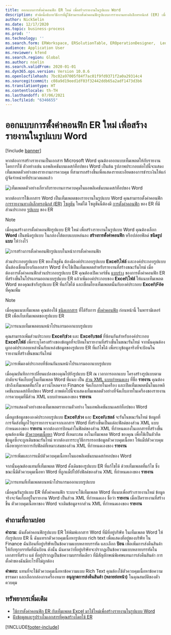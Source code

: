 ```yaml
---
title: ออกแบบการตั้งค่าคอนฟิก ER ใหม่ เพื่อสร้างรายงานในรูปแบบ Word
description: หัวข้อนี้อธิบายวิธีการที่ผู้ใช้สามารถตั้งค่าคอนฟิกรูปแบบการรายงานทางอิเล็กทรอนิกส์ (ER) เพื่อสร้างรายงานเป็นเอกสาร Microsoft Word
author: NickSelin
ms.date: 12/17/2020
ms.topic: business-process
ms.prod: ''
ms.technology: ''
ms.search.form: ERWorkspace, ERSolutionTable, EROperationDesigner,  LedgerJournalTable, LedgerJournalTransVendPaym
audience: Application User
ms.reviewer: kfend
ms.search.region: Global
ms.author: nselin
ms.search.validFrom: 2020-01-01
ms.dyn365.ops.version: Version 10.0.6
ms.openlocfilehash: 7bc02a97005f84f7ac01f9fd9371f2a0a29314c4
ms.sourcegitcommit: c08a9d19eed1df03f32442ddb65a2adf1473d3b6
ms.translationtype: HT
ms.contentlocale: th-TH
ms.lasthandoff: 07/06/2021
ms.locfileid: "6346655"
---
```

# <a name="design-a-new-er-configuration-to-generate-reports-in-word-format"></a>ออกแบบการตั้งค่าคอนฟิก ER ใหม่ เพื่อสร้างรายงานในรูปแบบ Word

[!include [banner](../includes/banner.md)]

หากต้องการสร้างรายงานเป็นเอกสาร Microsoft Word คุณต้องออกแบบเท็มเพลตให้กับรายงาน โดยการใช้ ตัวอย่างเช่น แอพลิเคชันบนเดสก์ท็อปของ Word เป็นต้น รูปภาพประกอบต่อไปนี้จะแสดงเท็มเพลตตัวอย่างของรายงานการควบคุม ที่สามารถสร้างขึ้นเพื่อแสดงรายละเอียดของการชำระเงินให้แก่ผู้จัดจำหน่ายที่ประมวลผลแล้ว

![เท็มเพลตตัวอย่างเกี่ยวกับรายงานการควบคุมในแอพลิเคชันบนเดสก์ท็อปของ Word](./media/er-design-configuration-word-image1.png)

หากต้องการใช้เอกสาร Word เป็นเท็มเพลตของรายงานในรูปแบบ Word คุณสามารถตั้งค่าคอนฟิก [การรายงานทางอิเล็กทรอนิกส์ (ER)](general-electronic-reporting.md) [โซลูชัน](er-quick-start1-new-solution.md) ใหม่ได้ โซลูชันนี้ต้องมี [การตั้งค่าคอนฟิก](general-electronic-reporting.md#Configuration) ของ ER ที่มีส่วนประกอบ [รูปแบบ](general-electronic-reporting.md#FormatComponentOutbound) ของ ER

> [!NOTE]
> เมื่อคุณสร้างการตั้งค่าคอนฟิกรูปแบบ ER ใหม่ เพื่อสร้างรายงานในรูปแบบ Word คุณต้องเลือก **Word** เป็นชนิดรูปแบบ ในกล่องโต้ตอบแบบหล่นลง **สร้างการตั้งค่าคอนฟิก** หรือปล่อยฟิลด์ **ชนิดรูปแบบ** ให้ว่างไว้

![การสร้างการตั้งค่าคอนฟิกรูปแบบในหน้าการตั้งค่าคอนฟิก](./media/er-design-configuration-word-image2.gif)

ส่วนประกอบรูปแบบ ER ของโซลูชัน ต้องมีองค์ประกอบรูปแบบ **Excel\\ไฟล์** และองค์ประกอบรูปแบบนั้นต้องเชื่อมโยงกับเอกสาร Word ที่จะใช้เป็นเท็มเพลตสำหรับรายงานที่สร้างขณะรันไทม์ เมื่อต้องการตั้งค่าคอนฟิกส่วนประกอบรูปแบบ ER คุณต้องเปิดเวอร์ชัน [แบบร่าง](general-electronic-reporting.md#component-versioning) ของการตั้งค่าคอนฟิก ER ที่สร้างขึ้นในโปรแกรมออกแบบรูปแบบ ER แล้วเพิ่มองค์ประกอบของ **Excel\\ไฟล์** ให้แนบเท็มเพลต Word ของคุณเข้ากับรูปแบบ ER ที่แก้ไขได้ และเชื่อมโยงเท็มเพลตนั้นกับองค์ประกอบ **Excel\\File** ที่คุณเพิ่ม

> [!NOTE]
> เมื่อคุณแนบเท็มเพลต คุณต้องใช้ [ชนิดเอกสาร](../../fin-ops/organization-administration/configure-document-management.md#configure-document-types) ที่ได้รับการ [ตั้งค่าคอนฟิก](electronic-reporting-er-configure-parameters.md#parameters-to-manage-documents) ก่อนหน้านี้ ในพารามิเตอร์ ER เพื่อเก็บเท็มเพลตของรูปแบบ ER

![การแนบเท็มเพลตบนหน้าโปรแกรมออกแบบรูปแบบ](./media/er-design-configuration-word-image3.gif)

คุณสามารถเพิ่มส่วนประกอบ **Excel\\ช่วง** และ **Excel\\เซลล์** ที่ซ้อนกันสำหรับองค์ประกอบ **Excel\\ไฟล์** เพื่อระบุโครงสร้างของข้อมูลที่จะป้อนในรายงานที่สร้างขึ้นในขณะรันไทม์ จากนั้นคุณต้องผูกองค์ประกอบเหล่านั้นกับแหล่งข้อมูลของรูปแบบ ER ที่แก้ไขได้ เพื่อระบุข้อมูลจริงที่จะป้อนในรายงานที่สร้างขึ้นขณะรันไทม์

![การเพิ่มองค์ประกอบที่ซ้อนกันบนหน้าโปรแกรมออกแบบรูปแบบ](./media/er-design-configuration-word-image4.gif)

เมื่อคุณบันทึกการเปลี่ยนแปลงของคุณไปยังรูปแบบ ER ณ เวลาการออกแบบ โครงสร้างรูปแบบตามลำดับจะจัดเก็บอยู่ในเท็มเพลต Word ที่แนบ เป็น [ส่วน XML แบบกำหนดเอง](/visualstudio/vsto/custom-xml-parts-overview?view=vs-2019) ที่ชื่อ **รายงาน** คุณต้องเข้าถึงเท็มเพลตที่แก้ไข ดาวน์โหลดจาก Finance จัดเก็บภายในเครือง และเปิดเท็มเพลตนั้นในแอพลิเคชันบนเดสก์ท็อปของ Word ภาพต่อไปนี้จะแสดงเท็มเพลตตัวอย่างที่จัดเก็บภายในเครืองของรายงานการควบคุมที่มีส่วน XML แบบกำหนดเองของ **รายงาน**

![การแสดงตัวอย่างของเท็มเพลตรายงานตัวอย่าง ในแอพลิเคชันบนเดสก์ท็อปของ Word](./media/er-design-configuration-word-image5.gif)

เมื่อผูกข้อมูลขององค์ประกอบรูปแบบ **Excel\\ช่วง** และ **Excel\\เซลล์** จะรันในขณะรันไทม์ ข้อมูลที่การจัดส่งที่ผูกไว้ทุกรายการจะมาจากเอกสาร Word ที่สร้างขึ้นเป็นแต่ละฟิลด์ของส่วน XML แบบกำหนดเองของ **รายงาน** หากต้องการป้อนค่าในฟิลด์ของส่วน XML ที่กำหนดเองในเอกสารที่สร้างขึ้น คุณต้องเพิ่ม [ตัวควบคุมเนื้อหา](/office/client-developer/word/content-controls-in-word) Word ที่เหมาะสม ลงในเท็มเพลต Word ของคุณ เพื่อใช้เป็นตัวยึดข้อมูลซึ่งจะถูกเติมขณะรันไทม์ หากต้องการระบุวิธีการกรอกข้อมูลตัวควบคุมเนื้อหา ให้แม็ปตัวควบคุมเนื้อหาทุกรายการกับฟิลด์ที่เหมาะสมของส่วน XML ที่กำหนดเองของ **รายงาน**

![การเพิ่มและการแม็ปตัวควบคุมเนื้อหาในแอพลิเคชันบนเดสก์ทอปของ Word](./media/er-design-configuration-word-image6.gif)

จากนั้นคุณต้องแทนที่เท็มเพลต Word ดั้งเดิมของรูปแบบ ER ที่แก้ไขได้ ด้วยเท็มเพลตที่แก้ไข ซึ่งขณะนี้มีตัวควบคุมเนื้อหา Word ที่ถูกแม็ปไปยังฟิลด์ของส่วน XML ที่กำหนดเองของ **รายงาน**

![การแทนที่เท็มเพลตบนหน้าโปรแกรมออกแบบรูปแบบ](./media/er-design-configuration-word-image7.gif)

เมื่อคุณรันรูปแบบ ER ที่ตั้งค่าคอนฟิก ระบบจะใช้เท็มเพลต Word ที่แนบเพื่อสร้างรายงานใหม่ ข้อมูลจริงจะจัดเก็บอยู่ในรายงาน Word เป็นส่วน XML ที่กำหนดเอง ชื่อว่า **รายงาน** เมื่อเปิดรายงานที่สร้างขึ้น ตัวควบคุมเนื้อหาของ Word จะเติมข้อมูลจากส่วน XML ที่กำหนดเองของ **รายงาน**

## <a name="frequently-asked-questions"></a>คำถามที่ถามบ่อย

**คําถาม:** ฉันตั้งค่าคอนฟิกรูปแบบ ER ให้พิมพ์เอกสาร Word ที่มีที่อยู่บริษัท ในเท็มเพลต Word ให้กับรูปแบบ ER นี้ ฉันแทรกตัวควบคุมเนื้อหารูปแบบ rich text เพื่อแสดงที่อยู่ของบริษัท ใน Finance ฉันป้อนที่อยู่บริษัทเป็นข้อความแบบหลายบรรทัด และเลือก **ป้อน** เพื่อเพิ่มการส่งคืนสินค้าให้กับทุกบรรทัดที่ฉันป้อน ดังนั้น ฉันคาดว่าที่อยู่บริษัทจะปรากฏเป็นข้อความแบบหลายบรรทัดในเอกสารที่สร้าง แต่ ที่อยู่ปรากฏเป็นข้อความบรรทัดเดียว ที่มีสัญลักษณ์พิเศษแทนการส่งคืนสินค้า การตั้งค่าของฉันมีอะไรที่ไม่ถูกต้อง

**คําตอบ:** แทนที่จะใช้ตัวควบคุมเนื้อหาข้อความแบบ Rich Text คุณต้องใช้ตัวควบคุมเนื้อหาข้อความธรรมดา และเลือกกล่องกาเครื่องหมาย **อนุญาตการส่งคืนสินค้า (หลายย่อหน้า)** ในคุณสมบัติของตัวควบคุม

## <a name="additional-resources"></a>ทรัพยากรเพิ่มเติม

- [ใช้การตั้งค่าคอนฟิก ER กับเท็มเพลต Excel มาใช้ใหม่เพื่อสร้างรายงานในรูปแบบ Word](./tasks/er-design-configuration-word-2016-11.md)
- [ฝังข้อมูลและรูปร่างในเอกสารที่คุณสร้างโดยใช้ ER](electronic-reporting-embed-images-shapes.md#embed-an-image-in-a-word-document)


[!INCLUDE[footer-include](../../../includes/footer-banner.md)]